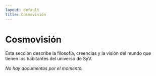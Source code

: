 ```yaml
---
layout: default
title: Cosmovisión
---
```


# Cosmovisión

Esta sección describe la filosofía, creencias y la visión del mundo que tienen los habitantes del universo de SyV.

*No hay documentos por el momento.* 


